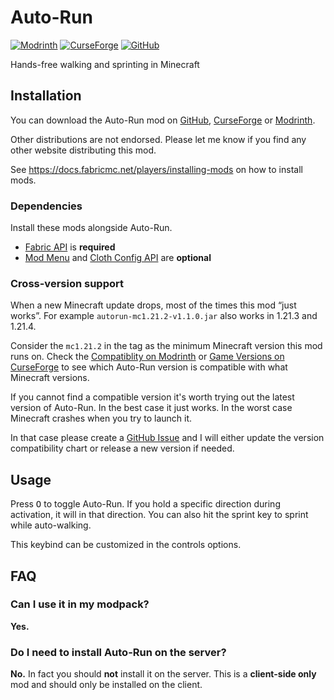 # Auto-Run

[![Modrinth](https://img.shields.io/modrinth/dt/2i7tg1Wv?logo=modrinth&label=Modrinth)](https://modrinth.com/mod/autorun)
[![CurseForge](https://img.shields.io/curseforge/dt/279429?logo=curseforge&label=CurseForge&color=orange)](https://www.curseforge.com/minecraft/mc-mods/autorun-fabric)
[![GitHub](https://img.shields.io/github/downloads/emonadeo/autorun/total?logo=github&label=GitHub&color=blue)](https://github.com/Emonadeo/autorun/releases)

Hands-free walking and sprinting in Minecraft

## Installation

You can download the Auto-Run mod on [GitHub](https://github.com/Emonadeo/autorun/releases), [CurseForge](https://www.curseforge.com/minecraft/mc-mods/autorun-fabric) or [Modrinth](https://modrinth.com/mod/autorun).

Other distributions are not endorsed.
Please let me know if you find any other website distributing this mod.

See https://docs.fabricmc.net/players/installing-mods on how to install mods.

### Dependencies

Install these mods alongside Auto-Run.

-   [Fabric API](https://modrinth.com/mod/fabric-api) is **required**
-   [Mod Menu](https://modrinth.com/mod/modmenu) and [Cloth Config API](https://modrinth.com/mod/cloth-config) are **optional**

### Cross-version support

When a new Minecraft update drops, most of the times this mod “just works”.
For example `autorun-mc1.21.2-v1.1.0.jar` also works in 1.21.3 and 1.21.4.

Consider the `mc1.21.2` in the tag as the minimum Minecraft version this mod runs on. Check the [Compatiblity on Modrinth](https://modrinth.com/mod/autorun/versions) or [Game Versions on CurseForge](https://www.curseforge.com/minecraft/mc-mods/autorun-fabric/files) to see which Auto-Run version is compatible with what Minecraft versions.

If you cannot find a compatible version it's worth trying out the latest version of Auto-Run. In the best case it just works. In the worst case Minecraft crashes when you try to launch it.

In that case please create a [GitHub Issue](https://github.com/emonadeo/autorun/issues/new) and I will either update the version compatibility chart or release a new version if needed.

## Usage

Press <kbd>O</kbd> to toggle Auto-Run.
If you hold a specific direction during activation, it will in that direction.
You can also hit the sprint key to sprint while auto-walking.

This keybind can be customized in the controls options.

## FAQ

### Can I use it in my modpack?

**Yes.**

### Do I need to install Auto-Run on the server?

**No.** In fact you should **not** install it on the server.
This is a **client-side only** mod and should only be installed on the client.
